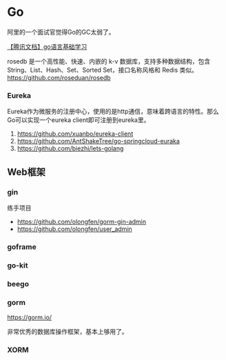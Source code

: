 Go
===

阿里的一个面试官觉得Go的GC太弱了。

[【腾讯文档】go语言基础学习](https://docs.qq.com/doc/DSHZTaGZsTWpCVnN0)


rosedb 是一个高性能、快速、内嵌的 k-v 数据库，支持多种数据结构，包含 String、List、Hash、Set、Sorted Set，接口名称风格和 Redis 类似。
https://github.com/roseduan/rosedb

### Eureka
Eureka作为微服务的注册中心，使用的是http通信，意味着跨语言的特性。那么Go可以实现一个eureka client即可注册到eureka里。

1. https://github.com/xuanbo/eureka-client
2. https://github.com/AntShakeTree/go-springcloud-euraka
1. https://github.com/biezhi/lets-golang


## Web框架

### gin

练手项目 
* https://github.com/olongfen/gorm-gin-admin
* https://github.com/olongfen/user_admin

### goframe

### go-kit

### beego

### gorm

https://gorm.io/

非常优秀的数据库操作框架，基本上够用了。

### XORM